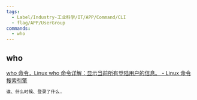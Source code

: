 ```yaml
---
tags:
  - Label/Industry-工业科学/IT/APP/Command/CLI
  - flag/APP/UserGroup
commands:
  - who
---
```


## who

[who 命令，Linux who 命令详解：显示当前所有登陆用户的信息。 - Linux 命令搜索引擎](https://wangchujiang.com/linux-command/c/who.html)

```bash
谁、什么时候、登录了什么.

```